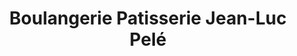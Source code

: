 ---
title: "Boulangerie Patisserie Jean-Luc Pelé"
url: /grasse/boulangerie-patisserie-jean-luc-pele/
shop: boulangerie
---